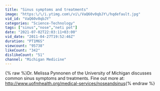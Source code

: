 ```yaml
---
title: "Sinus symptoms and treatments"
image: "https:\/\/i.ytimg.com\/vi\/VaQ60v0qbJY\/hqdefault.jpg"
vid_id: "VaQ60v0qbJY"
categories: "Science-Technology"
tags: ["sinus","nose","neti pot"]
date: "2021-07-02T22:03:11+03:00"
vid_date: "2011-04-27T19:52:46Z"
duration: "PT1M6S"
viewcount: "95738"
likeCount: "342"
dislikeCount: "51"
channel: "Michigan Medicine"
---
```

{% raw %}Dr. Melissa Pynnonen of the University of Michigan discusses common sinus symptoms and treatments. Fine out more at: <a rel="nofollow" target="blank" href="http://www.uofmhealth.org/medical-services/noseandsinus">http://www.uofmhealth.org/medical-services/noseandsinus</a>{% endraw %}
